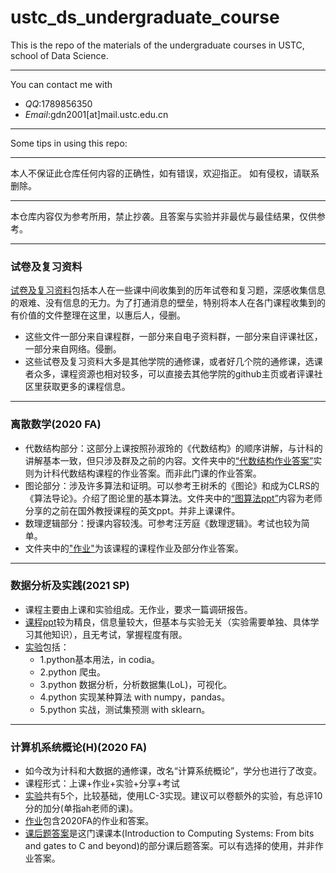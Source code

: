 # ustc_ds_undergraduate_course
This is the repo of the materials of the undergraduate courses in USTC, school of Data Science.

----
You can contact me with
- *QQ*:1789856350 
- *Email*:gdn2001[at]mail.ustc.edu.cn

----

Some tips in using this repo:

----
本人不保证此仓库任何内容的正确性，如有错误，欢迎指正。
如有侵权，请联系删除。

----
本仓库内容仅为参考所用，禁止抄袭。且答案与实验并非最优与最佳结果，仅供参考。

----
### 试卷及复习资料

[试卷及复习资料](./试卷及复习资料)包括本人在一些课中间收集到的历年试卷和复习题，深感收集信息的艰难、没有信息的无力。为了打通消息的壁垒，特别将本人在各门课程收集到的有价值的文件整理在这里，以惠后人，侵删。

- 这些文件一部分来自课程群，一部分来自电子资料群，一部分来自评课社区，一部分来自网络。侵删。
- 这些试卷及复习资料大多是其他学院的通修课，或者好几个院的通修课，选课者众多，课程资源也相对较多，可以直接去其他学院的github主页或者评课社区里获取更多的课程信息。



----

### 离散数学(2020 FA)
- 代数结构部分：这部分上课按照孙淑玲的《代数结构》的顺序讲解，与计科的讲解基本一致，但只涉及群及之前的内容。文件夹中的[“代数结构作业答案”](./离散数学/代数结构作业答案)实则为计科代数结构课程的作业答案。而非此门课的作业答案。
- 图论部分：涉及许多算法和证明。可以参考王树禾的《图论》和成为CLRS的《算法导论》。介绍了图论里的基本算法。文件夹中的[“图算法ppt”](./离散数学/图算法ppt)内容为老师分享的之前在国外教授课程的英文ppt。并非上课课件。
- 数理逻辑部分：授课内容较浅。可参考汪芳庭《数理逻辑》。考试也较为简单。
- 文件夹中的["作业"](./离散数学/作业)为该课程的课程作业及部分作业答案。

----

### 数据分析及实践(2021 SP)
- 课程主要由上课和实验组成。无作业，要求一篇调研报告。
- [课程ppt](./数据分析及实践/课件)较为精良，信息量较大，但基本与实验无关（实验需要单独、具体学习其他知识），且无考试，掌握程度有限。
- [实验](./数据分析及实践/实验)包括：
	- 1.python基本用法，in codia。
	- 2.python 爬虫。
	- 3.python 数据分析，分析数据集(LoL)，可视化。
	- 4.python 实现某种算法 with numpy，pandas。
	- 5.python 实战，测试集预测 with sklearn。


----

### 计算机系统概论(H)(2020 FA)

- 如今改为计科和大数据的通修课，改名“计算系统概论”，学分也进行了改变。
- 课程形式：上课+作业+实验+分享+考试
- [实验](./计算机系统概论/lab)共有5个，比较基础，使用LC-3实现。建议可以卷额外的实验，有总评10分的加分(单指ah老师的课)。
- [作业](./计算机系统概论/作业)包含2020FA的作业和答案。
- [课后题答案](./计算机系统概论/课后题答案)是这门课课本(Introduction to Computing Systems: From bits and gates to C and beyond)的部分课后题答案。可以有选择的使用，并非作业答案。